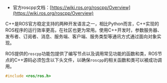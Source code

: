 + 官方roscpp文档：[https://wiki.ros.org/roscpp/Overview](https://wiki.ros.org/roscpp/Overview)

C++是ROS官方稳定支持的两种开发语言之一，相比Python而言，C++实现的ROS程序的运行效率更高，在社区也更为常用。使用C++开发时，参数服务器、发布者、订阅者、消息、服务端、客户端、服务类型等通讯方式通过面向对象实现。

ROS提供的`roscpp`功能包提供了编写节点以及调用常见功能的函数和类，ROS节点的C++源码必须包含以下头文件，以确保`roscpp`的相关函数和类可以被成功调用。

```cpp
#include <ros/ros.h>
```